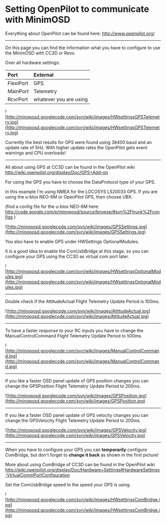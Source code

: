 # Setting OpenPilot to communicate with MinimOSD #


Everything about OpenPilot can be found here: http://www.openpilot.org/



---



On this page you can find the information what you have to configure to use the MinimOSD with CC3D or Revo.


Over all hardware settings:

| **Port** | **External** |
|:---------|:-------------|
| FlexiPort | GPS |
| MainPort | Telemetry |
| RcvrPort | whatever you are using |


![http://minoposd.googlecode.com/svn/wiki/images/HWsettingsGPSTelemetry.jpg](http://minoposd.googlecode.com/svn/wiki/images/HWsettingsGPSTelemetry.jpg)


Currently the best results for GPS were found using 38400 baud and an update rate of 5Hz.
With higher update rates the OpenPilot gets event warnings and CPU overloads!



---



All about using GPS at CC3D can be found in the OpenPilot wiki http://wiki.openpilot.org/display/Doc/GPS+Add-on

For using the GPS you have to choose the DataProtocol type of your GPS.

In this example I'm using NMEA for the LOCOSYS LS20033 GPS. If you are using the u-blox NEO-6M or OpenPilot GPS, then choose UBX.

(find a config file for the u-blox NEO-6M here: http://code.google.com/p/minoposd/source/browse/#svn%2Ftrunk%2Fconfigs )

![http://minoposd.googlecode.com/svn/wiki/images/GPSSettings.jpg](http://minoposd.googlecode.com/svn/wiki/images/GPSSettings.jpg)

You also have to enable GPS under HWSettings OptionalModules.

It is a good idea to enable the ComUsbBridge at this stage, so you can configure your GPS using the CC3D as virtual com port later.

![http://minoposd.googlecode.com/svn/wiki/images/HWsettingsOptionalModules.jpg](http://minoposd.googlecode.com/svn/wiki/images/HWsettingsOptionalModules.jpg)



---



Double check if the AttitudeActual Flight Telemetry Update Period is 100ms.

![http://minoposd.googlecode.com/svn/wiki/images/AttitudeActual.jpg](http://minoposd.googlecode.com/svn/wiki/images/AttitudeActual.jpg)



---



To have a faster response to your RC inputs you have to change the ManualControlCommand Flight Telemetry Update Period to 500ms.

![http://minoposd.googlecode.com/svn/wiki/images/ManualControlCommand.jpg](http://minoposd.googlecode.com/svn/wiki/images/ManualControlCommand.jpg)



---



If you like a faster OSD panel update of GPS position changes you can change the GPSPosition Flight Telemetry Update Period to 200ms.

![http://minoposd.googlecode.com/svn/wiki/images/GPSPosition.jpg](http://minoposd.googlecode.com/svn/wiki/images/GPSPosition.jpg)



---



If you like a faster OSD panel update of GPS velocity changes you can change the GPSVelocity Flight Telemetry Update Period to 200ms.

![http://minoposd.googlecode.com/svn/wiki/images/GPSVelocity.jpg](http://minoposd.googlecode.com/svn/wiki/images/GPSVelocity.jpg)



---



When you have to configure your GPS you can **temporarily** configure ComBridge, but don't forget to **change it back** as shown in the first picture!

More about using ComBridge of CC3D can be found in the OpenPilot wiki http://wiki.openpilot.org/display/Doc/Hardware+Settings#HardwareSettings-VirtualCommPortConfiguration

Set the ComUsbBridge speed to the speed your GPS is using.

![http://minoposd.googlecode.com/svn/wiki/images/HWsettingsComBridge.jpg](http://minoposd.googlecode.com/svn/wiki/images/HWsettingsComBridge.jpg)